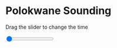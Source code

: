 <h1>Polokwane Sounding</h1>
<p>Drag the slider to change the time</p>

<div class="slidecontainer">
<input oninput='setImage(this)' class="slider" type="range" min="0" max="6" value="0" step="1" />
<img id='img'/>
</div>

<script>
var img = document.getElementById('img');
var img_array = ['/assets/images/skwt/skd_pol_wrfout_d01_2020-04-22_12:00:00.png',
'/assets/images/skwt/skd_pol_wrfout_d01_2020-04-22_18:00:00.png',
'/assets/images/skwt/skd_pol_wrfout_d01_2020-04-23_00:00:00.png',
'/assets/images/skwt/skd_pol_wrfout_d01_2020-04-23_06:00:00.png',
'/assets/images/skwt/skd_pol_wrfout_d01_2020-04-23_12:00:00.png',
'/assets/images/skwt/skd_pol_wrfout_d01_2020-04-23_18:00:00.png',];
function setImage(obj)
{
        var value = obj.value;
        img.src = img_array[value];

}
</script>
